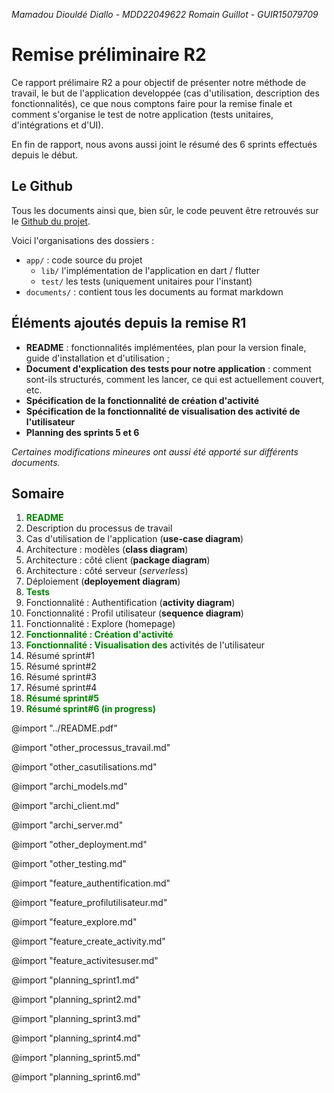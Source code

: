 *Mamadou Diouldé Diallo - MDD22049622*
*Romain Guillot - GUIR15079709*

# Remise préliminaire R2

Ce rapport prélimaire R2 a pour objectif de présenter notre méthode de travail, le but de l'application developpée (cas d'utilisation, description des fonctionnalités), ce que nous comptons faire pour la remise finale et comment s'organise le test de notre application (tests unitaires, d'intégrations et d'UI).

En fin de rapport, nous avons aussi joint le résumé des 6 sprints effectués depuis le début.

## Le Github

Tous les documents ainsi que, bien sûr, le code peuvent être retrouvés sur le [Github du projet](https://github.com/Romain-Guillot/Trare).

Voici l'organisations des dossiers :
- `app/` : code source du projet
    - `lib/` l'implémentation de l'application en dart / flutter
    - `test/` les tests (uniquement unitaires pour l'instant)
- `documents/` : contient tous les documents au format markdown

## Éléments ajoutés depuis la remise R1
- **README** : fonctionnalités implémentées, plan pour la version finale, guide d'installation et d'utilisation ;
- **Document d'explication des tests pour notre application** : comment sont-ils structurés, comment les lancer, ce qui est actuellement couvert, etc.
- **Spécification de la fonctionnalité de création d'activité**
- **Spécification de la fonctionnalité de visualisation des activité de l'utilisateur**
- **Planning des sprints 5 et 6**

*Certaines modifications mineures ont aussi été apporté sur différents documents.*

## Somaire
1. <span style="color:green; font-weight:bold">README</span>
1. Description du processus de travail
1. Cas d'utilisation de l'application (**use-case diagram**)
1. Architecture : modèles (**class diagram**)
1. Architecture : côté client (**package diagram**)
1. Architecture : côté serveur (*serverless*)
1. Déploiement (**deployement diagram**)
1. <span style="color:green; font-weight:bold">Tests</span>
1. Fonctionnalité : Authentification (**activity diagram**)
1. Fonctionnalité : Profil utilisateur (**sequence diagram**)
1. Fonctionnalité : Explore (homepage)
1. <span style="color:green; font-weight:bold">Fonctionnalité : Création d'activité</span>
1. <span style="color:green; font-weight:bold">Fonctionnalité : Visualisation des</span> activités de l'utilisateur
1. Résumé sprint#1
1. Résumé sprint#2
1. Résumé sprint#3
1. Résumé sprint#4
1. <span style="color:green; font-weight:bold">Résumé sprint#5</span>
1. <span style="color:green; font-weight:bold">Résumé sprint#6 (in progress)</span>

@import "../README.pdf"
<div style="page-break-after: always;"></div>

@import "other_processus_travail.md"
<div style="page-break-after: always;"></div>

@import "other_casutilisations.md"
<div style="page-break-after: always;"></div>

@import "archi_models.md"
<div style="page-break-after: always;"></div>

@import "archi_client.md"
<div style="page-break-after: always;"></div>

@import "archi_server.md"
<div style="page-break-after: always;"></div>

@import "other_deployment.md"
<div style="page-break-after: always;"></div>

@import "other_testing.md"
<div style="page-break-after: always;"></div>

@import "feature_authentification.md"
<div style="page-break-after: always;"></div>

@import "feature_profilutilisateur.md"
<div style="page-break-after: always;"></div>

@import "feature_explore.md"
<div style="page-break-after: always;"></div>

@import "feature_create_activity.md"
<div style="page-break-after: always;"></div>

@import "feature_activitesuser.md"
<div style="page-break-after: always;"></div>

@import "planning_sprint1.md"
<div style="page-break-after: always;"></div>

@import "planning_sprint2.md"
<div style="page-break-after: always;"></div>

@import "planning_sprint3.md"
<div style="page-break-after: always;"></div>

@import "planning_sprint4.md"
<div style="page-break-after: always;"></div>

@import "planning_sprint5.md"
<div style="page-break-after: always;"></div>

@import "planning_sprint6.md"
<div style="page-break-after: always;"></div>
